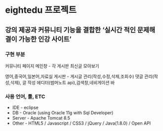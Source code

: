 # eightedu 프로젝트

## 강의 제공과 커뮤니티 기능을 결합한 ‘실시간 적인 문제해결이 가능한 인강 사이트’

### 구현 부분
커뮤니티 페이지 메인창 - 각 게시판 최신글 모아보기

영어,중국어,일본어,자료실 게시판 - 게시글 관리(작성,수정,삭제,조회수) 댓글 관리(작성,삭제), 글 작성 에디터(썸머노트 api),검색창,네비게이션 바

### 사용 언어, 툴, ETC
* IDE - eclipse
* DB - Oracle (using Oracle 11g with Sql Developer)
* Server - Apache Tomcat 8.5
* Other - HTML5 / Javascript / CSS3 / jQuery / Java(1.8.0) / Open API
